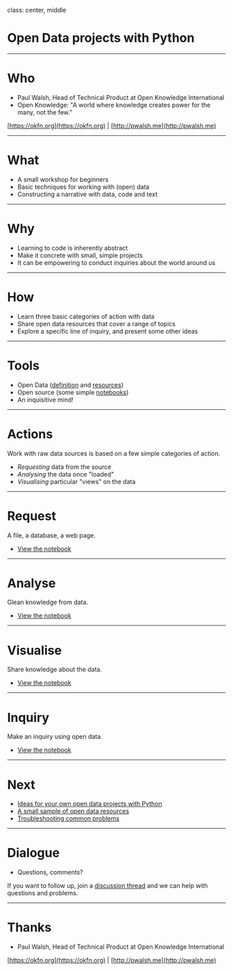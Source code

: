 class: center, middle

# Open Data projects with Python

---

# Who

- Paul Walsh, Head of Technical Product at Open Knowledge International
- Open Knowledge: "A world where knowledge creates power for the many, not the few."

[https://okfn.org](https://okfn.org) | [http://pwalsh.me](http://pwalsh.me)

---

# What

- A small workshop for beginners
- Basic techniques for working with (open) data
- Constructing a narrative with data, code and text

---

# Why

- Learning to code is inherently abstract
- Make it concrete with small, simple projects
- It can be empowering to conduct inquiries about the world around us

---

# How

- Learn three basic categories of action with data
- Share open data resources that cover a range of topics
- Explore a specific line of inquiry, and present some other ideas

---

# Tools

- Open Data ([definition](http://opendatahandbook.org/guide/en/what-is-open-data/) and [resources](https://github.com/pwalsh/notebooks/opendataprojects/README.md#resources))
- Open source (some simple [notebooks](https://github.com/pwalsh/notebooks/opendataprojects))
- An inquisitive mind!

---

# Actions

Work with raw data sources is based on a few simple categories of action.

- *Requesting* data from the source
- *Analysing* the data once "loaded"
- *Visualising* particular "views" on the data

---

# Request

A file, a database, a web page.

- [View the notebook](https://github/pwalsh/notebooks/opendataprojects/request.ipynb)

---

# Analyse

Glean knowledge from data.

- [View the notebook](https://github/pwalsh/notebooks/opendataprojects/analyse.ipynb)

---

# Visualise

Share knowledge about the data.

- [View the notebook](https://github/pwalsh/notebooks/opendataprojects/visualise.ipynb)

---

# Inquiry

Make an inquiry using open data.

- [View the notebook](https://github/pwalsh/notebooks/opendataprojects/inquiry.ipynb)

---

# Next

- [Ideas for your own open data projects with Python](https://github.com/pwalsh/notebooks/opendataprojects/README.md#ideas)
- [A small sample of open data resources](https://github.com/pwalsh/notebooks/opendataprojects/README.md#resources)
- [Troubleshooting common problems](https://github.com/pwalsh/notebooks/opendataprojects/README.md#troubleshooting)

---

# Dialogue

- Questions, comments?

If you want to follow up, join a [discussion thread](https://discuss.okfn.org/t/open-data-projects-with-python/3620) and we can help with questions and problems.

---

# Thanks

- Paul Walsh, Head of Technical Product at Open Knowledge International

[https://okfn.org](https://okfn.org) | [http://pwalsh.me](http://pwalsh.me)
